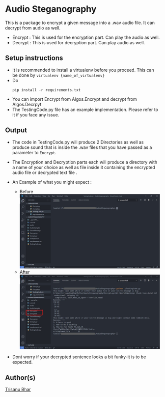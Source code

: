 # Audio Steganography
This is a package to encrypt a given message into a .wav audio file. It can decrypt from audio as well.
- Encrypt : This is used for the encryption part. Can play the audio as well.
- Decrypt : This is used for decryption part. Can play audio as well.

## Setup instructions
- It is recommended to install a virtualenv before you proceed. This can be done by ```virtualenv {name_of_virtualenv}```
- Do 
    ```python3
    pip install -r requirements.txt
    ```
- You can import Encrypt from Algos.Encrypt and decrypt from Algos.Decrpyt
- The TestingCode.py file has an example implementation. Please refer to it if you face any issue.

## Output
- The code in TestingCode.py will produce 2 Directories as well as produce sound that is inside the .wav files that you have passed as a parameter to ```Encrypt```. 
- The Encryption and Decryption parts each will produce a directory with a name of your choice as well as file inside it containing the encrypted audio file or decrypted text file .
- An Example of what you might expect :
  - Before
    ![Before](Images/Before.jpg)
  - After 
    ![After](Images/After.jpg)

- Dont worry if your decrypted sentence looks a bit funky-it is to be expected.

## Author(s)
[Trisanu Bhar](https://github.com/Trisanu-007)
